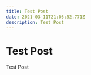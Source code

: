 ```yaml
---
title: Test Post
date: 2021-03-11T21:05:52.771Z
description: Test Post
---
```

# Test Post



Test Post